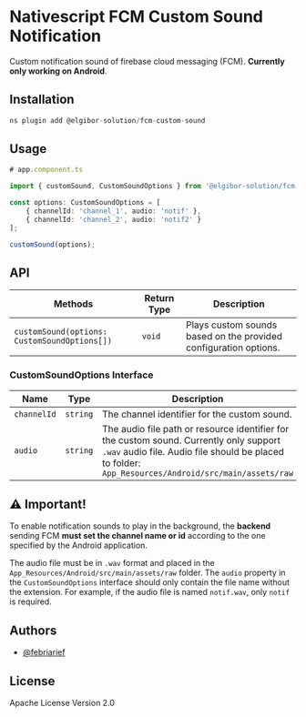 # Nativescript FCM Custom Sound Notification
Custom notification sound of firebase cloud messaging (FCM). <b>Currently only working on Android</b>.

## Installation
```javascript
ns plugin add @elgibor-solution/fcm-custom-sound
```

## Usage
```typescript
# app.component.ts

import { customSound, CustomSoundOptions } from '@elgibor-solution/fcm-custom-sound';

const options: CustomSoundOptions = [
    { channelId: 'channel_1', audio: 'notif' },
    { channelId: 'channel_2', audio: 'notif2' }
];

customSound(options);
```

## API
| Methods                   | Return Type | Description |
| ------------------------- | --------    | ----------- |
| `customSound(options: CustomSoundOptions[])` | `void` | Plays custom sounds based on the provided configuration options. |

### CustomSoundOptions Interface
| Name                   | Type | Description |
| ---------------------- | --------    | ----------- |
| `channelId`            | `string` | The channel identifier for the custom sound.|
| `audio`                | `string` | The audio file path or resource identifier for the custom sound. Currently only support `.wav` audio file. Audio file should be placed to folder: `App_Resources/Android/src/main/assets/raw`|

## ⚠️ Important!
To enable notification sounds to play in the background, the <b>backend</b> sending FCM <b>must set the channel name or id</b> according to the one specified by the Android application. <p>
The audio file must be in `.wav` format and placed in the `App_Resources/Android/src/main/assets/raw` folder.
The `audio` property in the `CustomSoundOptions` interface should only contain the file name without the extension. For example, if the audio file is named `notif.wav`, only `notif` is required.

## Authors
- [@febriarief](https://www.github.com/febriarief)

## License
Apache License Version 2.0